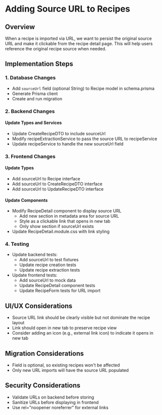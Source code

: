 # Adding Source URL to Recipes

## Overview
When a recipe is imported via URL, we want to persist the original source URL and make it clickable from the recipe detail page. This will help users reference the original recipe source when needed.

## Implementation Steps

### 1. Database Changes
- Add `sourceUrl` field (optional String) to Recipe model in schema.prisma
- Generate Prisma client
- Create and run migration

### 2. Backend Changes
#### Update Types and Services
- Update CreateRecipeDTO to include sourceUrl
- Modify recipeExtractionService to pass the source URL to recipeService
- Update recipeService to handle the new sourceUrl field

### 3. Frontend Changes
#### Update Types
- Add sourceUrl to Recipe interface
- Add sourceUrl to CreateRecipeDTO interface
- Add sourceUrl to UpdateRecipeDTO interface

#### Update Components
- Modify RecipeDetail component to display source URL
  - Add new section in metadata area for source URL
  - Style as a clickable link that opens in new tab
  - Only show section if sourceUrl exists
- Update RecipeDetail.module.css with link styling

### 4. Testing
- Update backend tests:
  - Add sourceUrl to test fixtures
  - Update recipe creation tests
  - Update recipe extraction tests
- Update frontend tests:
  - Add sourceUrl to mock data
  - Update RecipeDetail component tests
  - Update RecipeForm tests for URL import

## UI/UX Considerations
- Source URL link should be clearly visible but not dominate the recipe layout
- Link should open in new tab to preserve recipe view
- Consider adding an icon (e.g., external link icon) to indicate it opens in new tab

## Migration Considerations
- Field is optional, so existing recipes won't be affected
- Only new URL imports will have the source URL populated

## Security Considerations
- Validate URLs on backend before storing
- Sanitize URLs before displaying in frontend
- Use rel="noopener noreferrer" for external links